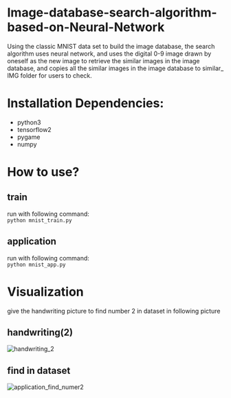 # Image-database-search-algorithm-based-on-Neural-Network
Using the classic MNIST data set to build the image database, the search algorithm uses neural network, and uses the digital 0-9 image drawn by oneself as the new image to retrieve the similar images in the image database, and copies all the similar images in the image database to similar_ IMG folder for users to check.

# Installation Dependencies:
- python3
- tensorflow2
- pygame
- numpy


# How to use?
## train
run with following command:  
```python mnist_train.py```
## application
run with following command:  
```python mnist_app.py```

# Visualization
give the handwriting picture to find number 2 in dataset in following picture  
## handwriting(2)
![handwriting_2](./assets/handwriting_2.png)
## find in dataset
![application_find_numer2](./assets/application_find_numer2.png)